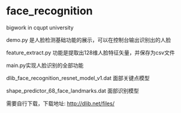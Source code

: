 # face_recognition
bigwork in cqupt university 

demo.py 是人脸检测基础功能的展示，可以在控制台输出识别出的人脸

feature_extract.py 功能是提取出128维人脸特征矢量，并保存为csv文件

main.py实现人脸识别的全部功能

dlib_face_recognition_resnet_model_v1.dat 面部关键点模型 

shape_predictor_68_face_landmarks.dat 面部识别模型

需要自行下载，下载地址: http://dlib.net/files/
